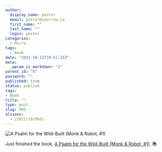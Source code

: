 ```yaml
---
author:
  display_name: poster
  email: poster@zastrow.co
  first_name: ""
  last_name: ""
  login: poster
categories:
  - Micro
tags:
  - Book
date: "2021-10-12T19:51:25Z"
meta:
  _wpcom_is_markdown: "1"
parent_id: "0"
password: ""
published: true
status: publish
tags:
- Book
title: ""
type: post
slug: 993
aliases:
  - /2021/10/993/
---
```

<p><img src="https://i.gr-assets.com/images/S/compressed.photo.goodreads.com/books/1600789291l/40864002._SY475_.jpg" alt="A Psalm for the Wild-Built (Monk &amp; Robot, #1)" /></p>
<p>Just finished the book, <a href="https://www.goodreads.com/review/show/4285439513?utm_medium=api&amp;utm_source=rss">A Psalm for the Wild-Built (Monk &amp; Robot, #1)</a>. 📚</p>
